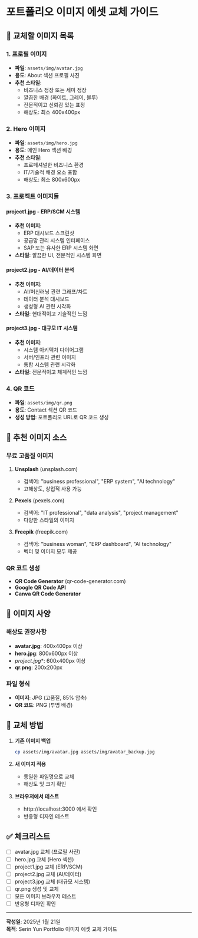# 포트폴리오 이미지 에셋 교체 가이드

## 🎯 **교체할 이미지 목록**

### **1. 프로필 이미지**
- **파일**: `assets/img/avatar.jpg`
- **용도**: About 섹션 프로필 사진
- **추천 스타일**: 
  - 비즈니스 정장 또는 세미 정장
  - 깔끔한 배경 (화이트, 그레이, 블루)
  - 전문적이고 신뢰감 있는 표정
  - 해상도: 최소 400x400px

### **2. Hero 이미지**
- **파일**: `assets/img/hero.jpg`
- **용도**: 메인 Hero 섹션 배경
- **추천 스타일**:
  - 프로페셔널한 비즈니스 환경
  - IT/기술적 배경 요소 포함
  - 해상도: 최소 800x600px

### **3. 프로젝트 이미지들**

#### **project1.jpg - ERP/SCM 시스템**
- **추천 이미지**: 
  - ERP 대시보드 스크린샷
  - 공급망 관리 시스템 인터페이스
  - SAP 또는 유사한 ERP 시스템 화면
- **스타일**: 깔끔한 UI, 전문적인 시스템 화면

#### **project2.jpg - AI/데이터 분석**
- **추천 이미지**:
  - AI/머신러닝 관련 그래프/차트
  - 데이터 분석 대시보드
  - 생성형 AI 관련 시각화
- **스타일**: 현대적이고 기술적인 느낌

#### **project3.jpg - 대규모 IT 시스템**
- **추천 이미지**:
  - 시스템 아키텍처 다이어그램
  - 서버/인프라 관련 이미지
  - 통합 시스템 관련 시각화
- **스타일**: 전문적이고 체계적인 느낌

### **4. QR 코드**
- **파일**: `assets/img/qr.png`
- **용도**: Contact 섹션 QR 코드
- **생성 방법**: 포트폴리오 URL로 QR 코드 생성

## 🎨 **추천 이미지 소스**

### **무료 고품질 이미지**
1. **Unsplash** (unsplash.com)
   - 검색어: "business professional", "ERP system", "AI technology"
   - 고해상도, 상업적 사용 가능

2. **Pexels** (pexels.com)
   - 검색어: "IT professional", "data analysis", "project management"
   - 다양한 스타일의 이미지

3. **Freepik** (freepik.com)
   - 검색어: "business woman", "ERP dashboard", "AI technology"
   - 벡터 및 이미지 모두 제공

### **QR 코드 생성**
- **QR Code Generator** (qr-code-generator.com)
- **Google QR Code API**
- **Canva QR Code Generator**

## 📐 **이미지 사양**

### **해상도 권장사항**
- **avatar.jpg**: 400x400px 이상
- **hero.jpg**: 800x600px 이상
- **project*.jpg**: 600x400px 이상
- **qr.png**: 200x200px

### **파일 형식**
- **이미지**: JPG (고품질, 85% 압축)
- **QR 코드**: PNG (투명 배경)

## 🔄 **교체 방법**

1. **기존 이미지 백업**
   ```bash
   cp assets/img/avatar.jpg assets/img/avatar_backup.jpg
   ```

2. **새 이미지 적용**
   - 동일한 파일명으로 교체
   - 해상도 및 크기 확인

3. **브라우저에서 테스트**
   - http://localhost:3000 에서 확인
   - 반응형 디자인 테스트

## ✅ **체크리스트**

- [ ] avatar.jpg 교체 (프로필 사진)
- [ ] hero.jpg 교체 (Hero 섹션)
- [ ] project1.jpg 교체 (ERP/SCM)
- [ ] project2.jpg 교체 (AI/데이터)
- [ ] project3.jpg 교체 (대규모 시스템)
- [ ] qr.png 생성 및 교체
- [ ] 모든 이미지 브라우저 테스트
- [ ] 반응형 디자인 확인

---

**작성일**: 2025년 1월 21일  
**목적**: Serin Yun Portfolio 이미지 에셋 교체 가이드
